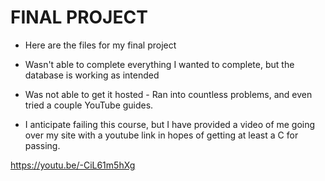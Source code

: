 # FINAL PROJECT 

- Here are the files for my final project

- Wasn't able to complete everything I wanted to complete, but the database is working as intended

- Was not able to get it hosted - Ran into countless problems, and even tried a couple YouTube guides.

- I anticipate failing this course, but I have provided a video of me going over my site with a youtube link in hopes of getting at least a C for passing.

https://youtu.be/-CiL61m5hXg


